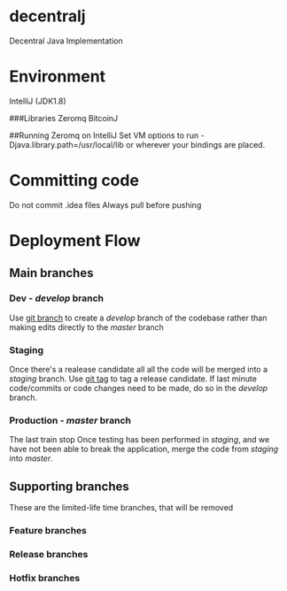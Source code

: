 decentralj
==========

Decentral Java Implementation

# Environment
IntelliJ (JDK1.8)

###Libraries
Zeromq
BitcoinJ

##Running Zeromq on IntelliJ
Set VM options to run -Djava.library.path=/usr/local/lib  or wherever your bindings are placed.

# Committing code
Do not commit .idea files
Always pull before pushing

# Deployment Flow

## Main branches

### Dev - *develop* branch
Use  [git branch](http://git-scm.com/book/ch3-2.html) to create a *develop* branch of the codebase rather than making edits directly to the *master* branch
> 
>

### Staging
Once there's a realease candidate all all the code will be merged into a *staging* branch.
Use [git tag](http://git-scm.com/book/en/Git-Basics-Tagging) to tag a release candidate.
If last minute code/commits or code changes need to be made, do so in the *develop* branch.

### Production - *master* branch
The last train stop
Once testing has been performed in *staging*, and we have not been able to break the application, merge the code from *staging* into *master*.

## Supporting branches
These are the limited-life time branches, that will be removed

### Feature branches
### Release branches
### Hotfix branches

